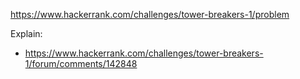 https://www.hackerrank.com/challenges/tower-breakers-1/problem

Explain:
- https://www.hackerrank.com/challenges/tower-breakers-1/forum/comments/142848

